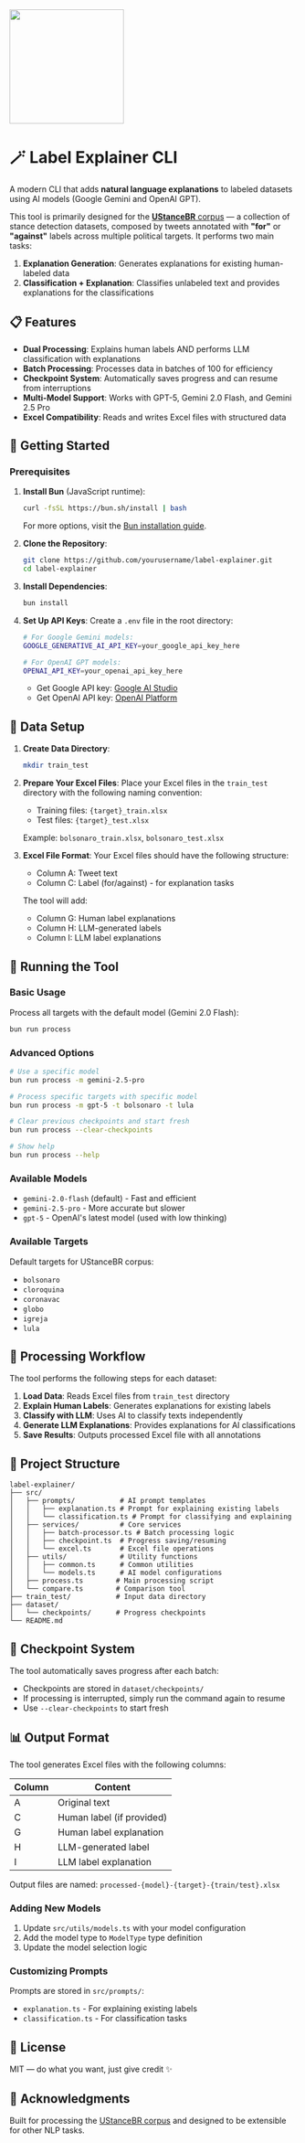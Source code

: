 <img src="https://github.com/user-attachments/assets/efad3311-43d9-4342-923e-84ee37915e4d" width="200" />

# 🪄 Label Explainer CLI

A modern CLI that adds **natural language explanations** to labeled datasets using AI models (Google Gemini and OpenAI GPT).

This tool is primarily designed for the [**UStanceBR** corpus](https://arxiv.org/abs/2312.06374) — a collection of stance detection datasets, composed by tweets annotated with **"for"** or **"against"** labels across multiple political targets. It performs two main tasks:

1. **Explanation Generation**: Generates explanations for existing human-labeled data
2. **Classification + Explanation**: Classifies unlabeled text and provides explanations for the classifications

## 📋 Features

- **Dual Processing**: Explains human labels AND performs LLM classification with explanations
- **Batch Processing**: Processes data in batches of 100 for efficiency
- **Checkpoint System**: Automatically saves progress and can resume from interruptions
- **Multi-Model Support**: Works with GPT-5, Gemini 2.0 Flash, and Gemini 2.5 Pro
- **Excel Compatibility**: Reads and writes Excel files with structured data

## 🚀 Getting Started

### Prerequisites

1. **Install Bun** (JavaScript runtime):
   ```bash
   curl -fsSL https://bun.sh/install | bash
   ```
   For more options, visit the [Bun installation guide](https://bun.sh/docs/installation).

2. **Clone the Repository**:
   ```bash
   git clone https://github.com/yourusername/label-explainer.git
   cd label-explainer
   ```

3. **Install Dependencies**:
   ```bash
   bun install
   ```

4. **Set Up API Keys**:
   Create a `.env` file in the root directory:
   ```bash
   # For Google Gemini models:
   GOOGLE_GENERATIVE_AI_API_KEY=your_google_api_key_here

   # For OpenAI GPT models:
   OPENAI_API_KEY=your_openai_api_key_here
   ```

   - Get Google API key: [Google AI Studio](https://makersuite.google.com/app)
   - Get OpenAI API key: [OpenAI Platform](https://platform.openai.com/api-keys)

## 📂 Data Setup

1. **Create Data Directory**:
   ```bash
   mkdir train_test
   ```

2. **Prepare Your Excel Files**:
   Place your Excel files in the `train_test` directory with the following naming convention:
   - Training files: `{target}_train.xlsx`
   - Test files: `{target}_test.xlsx`

   Example: `bolsonaro_train.xlsx`, `bolsonaro_test.xlsx`

3. **Excel File Format**:
   Your Excel files should have the following structure:
   - Column A: Tweet text
   - Column C: Label (for/against) - for explanation tasks

   The tool will add:
   - Column G: Human label explanations
   - Column H: LLM-generated labels
   - Column I: LLM label explanations

## 🎯 Running the Tool

### Basic Usage

Process all targets with the default model (Gemini 2.0 Flash):
```bash
bun run process
```

### Advanced Options

```bash
# Use a specific model
bun run process -m gemini-2.5-pro

# Process specific targets with specific model
bun run process -m gpt-5 -t bolsonaro -t lula

# Clear previous checkpoints and start fresh
bun run process --clear-checkpoints

# Show help
bun run process --help
```

### Available Models
- `gemini-2.0-flash` (default) - Fast and efficient
- `gemini-2.5-pro` - More accurate but slower
- `gpt-5` - OpenAI's latest model (used with low thinking)

### Available Targets
Default targets for UStanceBR corpus:
- `bolsonaro`
- `cloroquina`
- `coronavac`
- `globo`
- `igreja`
- `lula`

## 🔄 Processing Workflow

The tool performs the following steps for each dataset:

1. **Load Data**: Reads Excel files from `train_test` directory
2. **Explain Human Labels**: Generates explanations for existing labels
3. **Classify with LLM**: Uses AI to classify texts independently
4. **Generate LLM Explanations**: Provides explanations for AI classifications
5. **Save Results**: Outputs processed Excel file with all annotations

## 📁 Project Structure

```
label-explainer/
├── src/
│   ├── prompts/           # AI prompt templates
│   │   ├── explanation.ts # Prompt for explaining existing labels
│   │   └── classification.ts # Prompt for classifying and explaining
│   ├── services/          # Core services
│   │   ├── batch-processor.ts # Batch processing logic
│   │   ├── checkpoint.ts  # Progress saving/resuming
│   │   └── excel.ts       # Excel file operations
│   ├── utils/             # Utility functions
│   │   ├── common.ts      # Common utilities
│   │   └── models.ts      # AI model configurations
│   ├── process.ts        # Main processing script
│   └── compare.ts        # Comparison tool
├── train_test/           # Input data directory
├── dataset/
│   └── checkpoints/      # Progress checkpoints
└── README.md
```

## 💾 Checkpoint System

The tool automatically saves progress after each batch:
- Checkpoints are stored in `dataset/checkpoints/`
- If processing is interrupted, simply run the command again to resume
- Use `--clear-checkpoints` to start fresh

## 📊 Output Format

The tool generates Excel files with the following columns:

| Column | Content |
|--------|---------|
| A | Original text |
| C | Human label (if provided) |
| G | Human label explanation |
| H | LLM-generated label |
| I | LLM label explanation |

Output files are named: `processed-{model}-{target}-{train/test}.xlsx`

### Adding New Models

1. Update `src/utils/models.ts` with your model configuration
2. Add the model type to `ModelType` type definition
3. Update the model selection logic

### Customizing Prompts

Prompts are stored in `src/prompts/`:
- `explanation.ts` - For explaining existing labels
- `classification.ts` - For classification tasks

## 📝 License

MIT — do what you want, just give credit ✨

## 🙏 Acknowledgments

Built for processing the [UStanceBR corpus](https://arxiv.org/abs/2312.06374) and designed to be extensible for other NLP tasks.